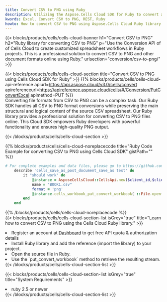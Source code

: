 ```yaml
---
title: Convert CSV to PNG using Ruby 
description: Utilizing the Aspose.Cells Cloud SDK for Ruby to convert a CSV format file to a PNG format file. 
kwords: Excel, Convert CSV to PNG, REST, Ruby
howto: How to convert CSV to PNG using Aspose.Cells Cloud Ruby library.
---
```



{{< blocks/products/cells/cells-cloud-banner h1="Convert CSV to PNG" h2="Ruby library for converting CSV to PNG" p="Use the Conversion API of of Cells Cloud to create customized spreadsheet workflows in Ruby projects. This is a professional solution to convert CSV to PNG and other document formats online using Ruby." urlsection="conversion/csv-to-png/" >}}

{{< blocks/products/cells/cells-cloud-section  title="Convert CSV to PNG using Cells Cloud SDK for Ruby" >}}
{{% blocks/products/cells/cells-cloud-api-reference  apiurl=https://api.aspose.cloud/v3.0/cells/convert  apireferenceurl=https://apireference.aspose.cloud/cells/#/Conversion/PutConvertExcel  apimethod=PUT %}}
<br/>
Converting file formats from CSV to PNG can be a complex task. Our Ruby SDK handles all CSV to PNG format conversions while preserving the main structural and logical content of the source CSV spreadsheet. Our Ruby library provides a professional solution for converting CSV to PNG files online. This Cloud SDK empowers Ruby developers with powerful functionality and ensures high-quality PNG output.

{{< /blocks/products/cells/cells-cloud-section >}}

{{% blocks/products/cells/cells-cloud-noreplacecode title="Ruby Code Example for converting CSV to PNG using Cells Cloud SDK" gistPath="" %}}
 
```ruby
# For complete examples and data files, please go to https://github.com/aspose-cells-cloud/aspose-cells-cloud-ruby/
    describe 'cells_save_as_post_document_save_as test' do
        it "should work" do
            @instance = AsposeCellsCloud::CellsApi.new($client_id,$client_secret,"v3.0","https://api.aspose.cloud/")
            name = "BOOK1.csv"
            format = 'png'
            @instance.cells_workbook_put_convert_workbook( ::File.open(File.expand_path("data/"+name),"r")  {|io| io.read(io.size) },{:format=>format})     
        end
    end
```
 
{{% /blocks/products/cells/cells-cloud-noreplacecode  %}}
<br/>
{{< blocks/products/cells/cells-cloud-section-list isGrey="true"  title="Learn how to convert CSV to PNG using the Cells Cloud Ruby library." >}}
<li>Register an account at <a href="https://dashboard.aspose.cloud/">Dashboard</a> to get free API quota & authorization details</li>
<li>Install Ruby library and add the reference (import the library) to your project.</li>
<li>Open the source file in Ruby.</li>
<li>Use the `put_convert_workbook` method to retrieve the resulting stream.</li>
{{< /blocks/products/cells/cells-cloud-section-list >}}

{{< blocks/products/cells/cells-cloud-section-list isGrey="true"  title="System Requirements" >}}
<li>ruby 2.5 or newer</li>
{{< /blocks/products/cells/cells-cloud-section-list >}}
